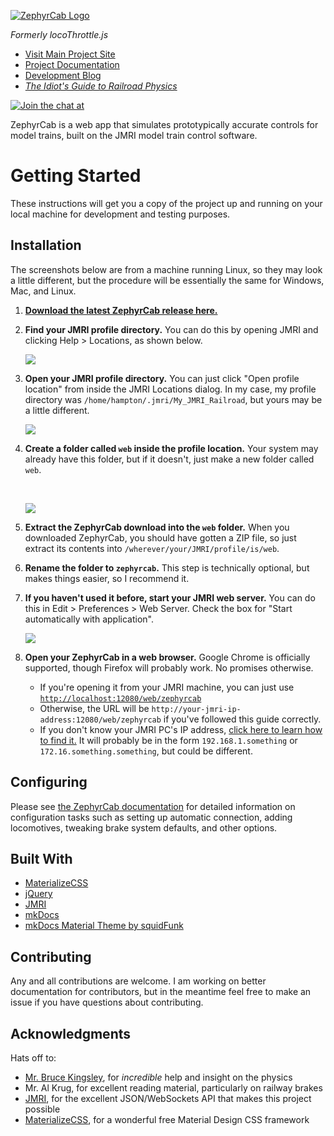 [![ZephyrCab Logo](http://i.imgur.com/n07xxtI.png)](http://k4kfh.github.io/ZephyrCab)

*Formerly locoThrottle.js*

* [Visit Main Project Site](http://k4kfh.github.io/ZephyrCab)
* [Project Documentation](http://k4kfh.github.io/ZephyrCab/docs/site)
* [Development Blog](http://blog.evilgeniustech.com)
* [*The Idiot's Guide to Railroad Physics*](http://k4kfh.github.io/idiotsGuideToRailroadPhysics)

[![Join the chat at](https://badges.gitter.im/k4kfh/ZephyrCab.svg)](https://gitter.im/k4kfh/ZephyrCab?utm_source=badge&utm_medium=badge&utm_campaign=pr-badge)

ZephyrCab is a web app that simulates prototypically accurate controls for model trains, built on the JMRI model train control software.


# Getting Started

These instructions will get you a copy of the project up and running on your local machine for development and testing purposes.

## Installation

The screenshots below are from a machine running Linux, so they may look a little different, but the procedure will be essentially the same for Windows, Mac, and Linux.

1. [**Download the latest ZephyrCab release here.**](https://github.com/k4kfh/ZephyrCab/releases)
2. **Find your JMRI profile directory.** You can do this by opening JMRI and clicking Help > Locations, as shown below.

    ![](http://imgur.com/enSiiful.png)

3. **Open your JMRI profile directory.** You can just click "Open profile location" from inside the JMRI Locations dialog. In my case, my profile directory was ``/home/hampton/.jmri/My_JMRI_Railroad``, but yours may be a little different.

    ![](http://imgur.com/HwbhQ8nl.png)

4. **Create a folder called ``web`` inside the profile location.** Your system may already have this folder, but if it doesn't, just make a new folder called ``web``.

    <br>
    
    ![](http://imgur.com/TqVgcEbl.png)

5. **Extract the ZephyrCab download into the ``web`` folder.** When you downloaded ZephyrCab, you should have gotten a ZIP file, so just extract its contents into ``/wherever/your/JMRI/profile/is/web``.

6. **Rename the folder to ``zephyrcab``.** This step is technically optional, but makes things easier, so I recommend it.

7. **If you haven't used it before, start your JMRI web server.** You can do this in Edit > Preferences > Web Server. Check the box for "Start automatically with application".

    ![](http://i.imgur.com/5R3EMtE.png)
    
8. **Open your ZephyrCab in a web browser.** Google Chrome is officially supported, though Firefox will probably work. No promises otherwise.
    - If you're opening it from your JMRI machine, you can just use [``http://localhost:12080/web/zephyrcab``](http://localhost:12080/web/zephyrcab)
    - Otherwise, the URL will be ``http://your-jmri-ip-address:12080/web/zephyrcab`` if you've followed this guide correctly.
    - If you don't know your JMRI PC's IP address, [click here to learn how to find it.](http://www.howtogeek.com/236838/how-to-find-any-devices-ip-address-mac-address-and-other-network-connection-details/) It will probably be in the form ``192.168.1.something`` or ``172.16.something.something``, but could be different.

## Configuring

Please see [the ZephyrCab documentation](http://k4kfh.github.io/ZephyrCab/docs/site) for detailed information on configuration tasks such as setting up automatic connection, adding locomotives, tweaking brake system defaults, and other options.

## Built With

* [MaterializeCSS](http://materializecss.com)
* [jQuery](http://jquery.com)
* [JMRI](http://jmri.org)
* [mkDocs](http://www.mkdocs.org/)
* [mkDocs Material Theme by squidFunk](http://squidfunk.github.io/mkdocs-material/)

## Contributing

Any and all contributions are welcome. I am working on better documentation for contributors, but in the meantime feel free to make an issue if you have questions about contributing.

## Acknowledgments

Hats off to:
- [Mr. Bruce Kingsley](http://brucekmodeltrains.com), for _incredible_ help and insight on the physics
- Mr. Al Krug, for excellent reading material, particularly on railway brakes
- [JMRI](http://jmri.org), for the excellent JSON/WebSockets API that makes this project possible
- [MaterializeCSS](http://materializecss.com), for a wonderful free Material Design CSS framework
